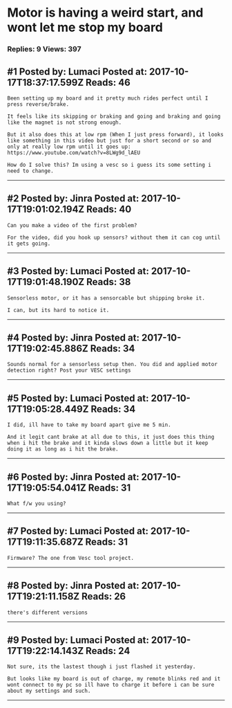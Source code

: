 # Motor is having a weird start, and wont let me stop my board

### Replies: 9 Views: 397

## \#1 Posted by: Lumaci Posted at: 2017-10-17T18:37:17.599Z Reads: 46

```
Been setting up my board and it pretty much rides perfect until I press reverse/brake.

It feels like its skipping or braking and going and braking and going like the magnet is not strong enough.

But it also does this at low rpm (When I just press forward), it looks like something in this video but just for a short second or so and only at really low rpm until it goes up: https://www.youtube.com/watch?v=8LWg9d_lAEU

How do I solve this? Im using a vesc so i guess its some setting i need to change.
```

---
## \#2 Posted by: Jinra Posted at: 2017-10-17T19:01:02.194Z Reads: 40

```
Can you make a video of the first problem?

For the video, did you hook up sensors? without them it can cog until it gets going.
```

---
## \#3 Posted by: Lumaci Posted at: 2017-10-17T19:01:48.190Z Reads: 38

```
Sensorless motor, or it has a sensorcable but shipping broke it.

I can, but its hard to notice it.
```

---
## \#4 Posted by: Jinra Posted at: 2017-10-17T19:02:45.886Z Reads: 34

```
Sounds normal for a sensorless setup then. You did and applied motor detection right? Post your VESC settings
```

---
## \#5 Posted by: Lumaci Posted at: 2017-10-17T19:05:28.449Z Reads: 34

```
I did, ill have to take my board apart give me 5 min.

And it legit cant brake at all due to this, it just does this thing when i hit the brake and it kinda slows down a little but it keep doing it as long as i hit the brake.
```

---
## \#6 Posted by: Jinra Posted at: 2017-10-17T19:05:54.041Z Reads: 31

```
What f/w you using?
```

---
## \#7 Posted by: Lumaci Posted at: 2017-10-17T19:11:35.687Z Reads: 31

```
Firmware? The one from Vesc tool project.
```

---
## \#8 Posted by: Jinra Posted at: 2017-10-17T19:21:11.158Z Reads: 26

```
there's different versions
```

---
## \#9 Posted by: Lumaci Posted at: 2017-10-17T19:22:14.143Z Reads: 24

```
Not sure, its the lastest though i just flashed it yesterday.

But looks like my board is out of charge, my remote blinks red and it wont connect to my pc so ill have to charge it before i can be sure about my settings and such.
```

---
